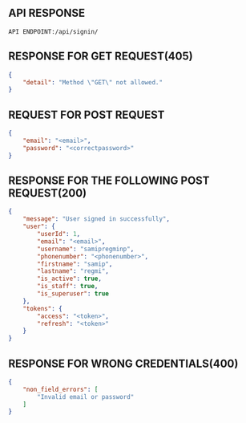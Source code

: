 ## API RESPONSE

`API ENDPOINT:/api/signin/`

## RESPONSE FOR GET REQUEST(405)
```json
{
    "detail": "Method \"GET\" not allowed."
}
```

## REQUEST FOR POST REQUEST

```json
{
    "email": "<email>",
    "password": "<correctpassword>"
}

```

## RESPONSE FOR THE FOLLOWING POST REQUEST(200)

```json
{
    "message": "User signed in successfully",
    "user": {
        "userId": 1,
        "email": "<email>",
        "username": "samipregminp",
        "phonenumber": "<phonenumber>",
        "firstname": "samip",
        "lastname": "regmi",
        "is_active": true,
        "is_staff": true,
        "is_superuser": true
    },
    "tokens": {
        "access": "<token>",
        "refresh": "<token>"
    }
}
```

## RESPONSE FOR WRONG CREDENTIALS(400)

```json
{
    "non_field_errors": [
        "Invalid email or password"
    ]
}
```